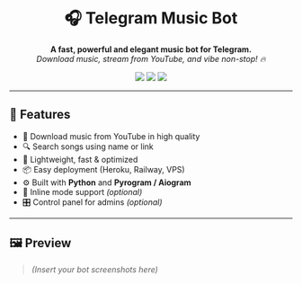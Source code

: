 <h1 align="center">🎧 Telegram Music Bot</h1>
<p align="center">
  <b>A fast, powerful and elegant music bot for Telegram.</b><br>
  <i>Download music, stream from YouTube, and vibe non-stop! 🔥</i>
</p>

<p align="center">
  <img src="https://img.shields.io/badge/Built%20with-Python-blue?style=flat-square">
  <img src="https://img.shields.io/github/license/yourusername/music-bot?style=flat-square">
  <img src="https://img.shields.io/github/stars/yourusername/music-bot?style=flat-square">
</p>

---

## 🚀 Features

- 🎵 Download music from YouTube in high quality
- 🔍 Search songs using name or link
- 🧠 Lightweight, fast & optimized
- 📦 Easy deployment (Heroku, Railway, VPS)
- ⚙️ Built with **Python** and **Pyrogram / Aiogram**
- 💬 Inline mode support *(optional)*
- 🎛️ Control panel for admins *(optional)*

---

## 🖼️ Preview

> *(Insert your bot screenshots here)*

<p align="center">
  <img src="https://your-image-link
